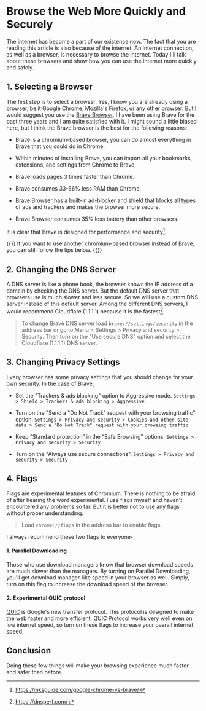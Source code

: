 # Browse the Web More Quickly and Securely


The internet has become a part of our existence now. The fact that you are reading this article is also because of the internet. An internet connection, as well as a browser, is necessary to browse the internet. Today I'll talk about these browsers and show how you can use the internet more quickly and safely.

## 1.  Selecting a Browser

The first step is to select a browser. Yes, I know you are already using a browser, be it Google Chrome, Mozilla's Firefox, or any other browser. But I would suggest you use the [Brave Browser](https://brave.com/). I have been using Brave for the past three years and I am quite satisfied with it. I might sound a little biased here, but I think the Brave browser is the best for the following reasons:

- Brave is a chromium-based browser, you can do almost everything in Brave that you could do in Chrome.

- Within minutes of installing Brave, you can import all your bookmarks, extensions, and settings from Chrome to Brave.

- Brave loads pages 3 times faster than Chrome.

- Brave consumes 33-66% less RAM than Chrome.

- Brave Browser has a built-in ad-blocker and shield that blocks all types of ads and trackers and makes the browser more secure.

- Brave Browser consumes 35% less battery than other browsers.

It is clear that Brave is designed for performance and security[^1].

{{<admonition>}}
If you want to use another chromium-based browser instead of Brave, you can still follow the tips below.
{{</admonition>}}

## 2. Changing the DNS Server

A DNS server is like a phone book, the browser knows the IP address of a domain by checking the DNS server. But the default DNS server that browsers use is much slower and less secure. So we will use a custom DNS server instead of this default server. Among the different DNS servers, I would recommend Cloudflare (1.1.1.1) because it is the fastest[^2].

> To change Brave DNS server load `brave://settings/security` in the address bar or go to Menu > Settings > Privacy and security > Security. Then turn on the "Use secure DNS" option and select the Cloudflare (1.1.1.1) DNS server.

## 3. Changing Privacy Settings

Every browser has some privacy settings that you should change for your own security. In the case of Brave,

- Set the "Trackers & ads blocking" option to Aggressive mode.
`Settings > Shield > Trackers & ads blocking > Aggressive`

- Turn on the "Send a "Do Not Track" request with your browsing traffic" option.
`Settings > Privacy and security > Cookies and other site data > Send a "Do Not Track" request with your browsing traffic`

- Keep “Standard protection” in the “Safe Browsing” options.
`Settings > Privacy and security > Security`

- Turn on the "Always use secure connections".
`Settings > Privacy and security > Security`

## 4. Flags

Flags are experimental features of Chromium. There is nothing to be afraid of after hearing the word experimental. I use flags myself and haven't encountered any problems so far. But it is better not to use any flags without proper understanding.

> Load `chrome://flags` in the address bar to enable flags.

I always recommend these two flags to everyone-

#### 1. Parallel Downloading

Those who use download managers know that browser download speeds are much slower than the managers. By turning on Parallel Downloading, you'll get download manager-like speed in your browser as well. Simply, turn on this flag to increase the download speed of the browser.

#### 2. Experimental QUIC protocol

[QUIC](https://en.wikipedia.org/wiki/QUIC) is Google's new transfer protocol. This protocol is designed to make the web faster and more efficient. QUIC Protocol works very well even on low internet speed, so turn on these flags to increase your overall internet speed.

## Conclusion

Doing these few things will make your browsing experience much faster and safer than before.

[^1]: https://mksguide.com/google-chrome-vs-brave/
[^2]: https://dnsperf.com/


